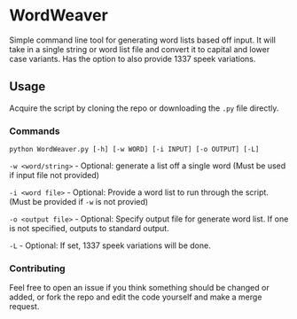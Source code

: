 # WordWeaver
Simple command line tool for generating word lists based off input. It will take in a single string or word list file and convert it to capital and lower case variants. Has the option to also provide 1337 speek variations. 

## Usage
Acquire the script by cloning the repo or downloading the `.py` file directly. 

### Commands 
`python WordWeaver.py [-h] [-w WORD] [-i INPUT] [-o OUTPUT] [-L]`

`-w <word/string>` - Optional: generate a list off a single word (Must be used if input file not provided) 

`-i <word file>` - Optional: Provide a word list to run through the script. (Must be provided if `-w` is not provied)

`-o <output file>` - Optional: Specify output file for generate word list. If one is not specified, outputs to standard output. 

`-L` - Optional: If set, 1337 speek variations will be done. 

### Contributing 
Feel free to open an issue if you think something should be changed or added, or fork the repo and edit the code yourself and make a merge request. 
